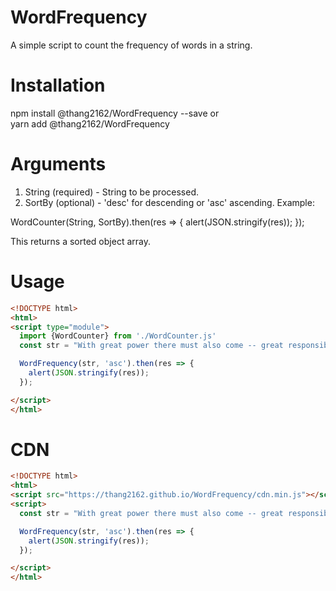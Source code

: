# WordFrequency
A simple script to count the frequency of words in a string.
<br />
# Installation
npm install @thang2162/WordFrequency --save
or <br />
yarn add @thang2162/WordFrequency
# Arguments
1. String (required) - String to be processed.
2. SortBy (optional) - 'desc' for descending or 'asc' ascending.
Example:

WordCounter(String, SortBy).then(res => {
  alert(JSON.stringify(res));
});

This returns a sorted object array.

# Usage
```html
<!DOCTYPE html>
<html>
<script type="module">
  import {WordCounter} from './WordCounter.js'
  const str = "With great power there must also come -- great responsibility.";

  WordFrequency(str, 'asc').then(res => {
    alert(JSON.stringify(res));
  });

</script>
</html>
```  
# CDN
```html
<!DOCTYPE html>
<html>
<script src="https://thang2162.github.io/WordFrequency/cdn.min.js"></script>
<script>
  const str = "With great power there must also come -- great responsibility.";

  WordFrequency(str, 'asc').then(res => {
    alert(JSON.stringify(res));
  });

</script>
</html>
```
